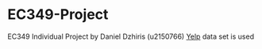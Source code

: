 # EC349-Project
EC349 Individual Project by Daniel Dzhiris (u2150766)
[Yelp](https://www.yelp.com/dataset) data set is used
